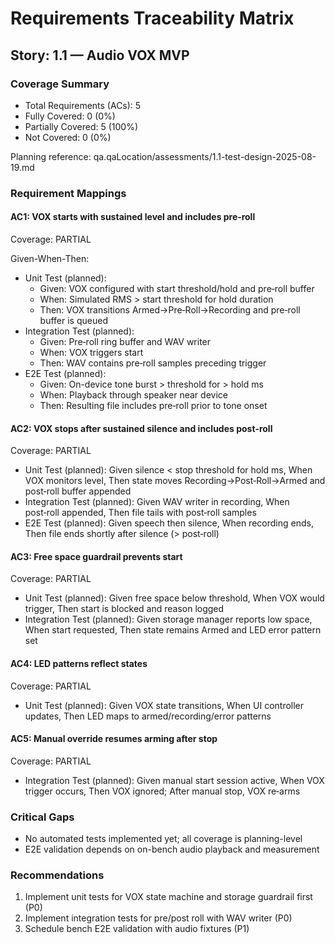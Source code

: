 # Requirements Traceability Matrix

## Story: 1.1 — Audio VOX MVP

### Coverage Summary

- Total Requirements (ACs): 5
- Fully Covered: 0 (0%)
- Partially Covered: 5 (100%)
- Not Covered: 0 (0%)

Planning reference: qa.qaLocation/assessments/1.1-test-design-2025-08-19.md

### Requirement Mappings

#### AC1: VOX starts with sustained level and includes pre‑roll

Coverage: PARTIAL

Given-When-Then:

- Unit Test (planned):
  - Given: VOX configured with start threshold/hold and pre‑roll buffer
  - When: Simulated RMS > start threshold for hold duration
  - Then: VOX transitions Armed→Pre‑Roll→Recording and pre‑roll buffer is queued
- Integration Test (planned):
  - Given: Pre‑roll ring buffer and WAV writer
  - When: VOX triggers start
  - Then: WAV contains pre‑roll samples preceding trigger
- E2E Test (planned):
  - Given: On-device tone burst > threshold for > hold ms
  - When: Playback through speaker near device
  - Then: Resulting file includes pre‑roll prior to tone onset

#### AC2: VOX stops after sustained silence and includes post‑roll

Coverage: PARTIAL

- Unit Test (planned): Given silence < stop threshold for hold ms, When VOX monitors level, Then state moves Recording→Post‑Roll→Armed and post‑roll buffer appended
- Integration Test (planned): Given WAV writer in recording, When post‑roll appended, Then file tails with post‑roll samples
- E2E Test (planned): Given speech then silence, When recording ends, Then file ends shortly after silence (> post‑roll)

#### AC3: Free space guardrail prevents start

Coverage: PARTIAL

- Unit Test (planned): Given free space below threshold, When VOX would trigger, Then start is blocked and reason logged
- Integration Test (planned): Given storage manager reports low space, When start requested, Then state remains Armed and LED error pattern set

#### AC4: LED patterns reflect states

Coverage: PARTIAL

- Unit Test (planned): Given VOX state transitions, When UI controller updates, Then LED maps to armed/recording/error patterns

#### AC5: Manual override resumes arming after stop

Coverage: PARTIAL

- Integration Test (planned): Given manual start session active, When VOX trigger occurs, Then VOX ignored; After manual stop, VOX re‑arms

### Critical Gaps

- No automated tests implemented yet; all coverage is planning-level
- E2E validation depends on on-bench audio playback and measurement

### Recommendations

1. Implement unit tests for VOX state machine and storage guardrail first (P0)
2. Implement integration tests for pre/post roll with WAV writer (P0)
3. Schedule bench E2E validation with audio fixtures (P1)
